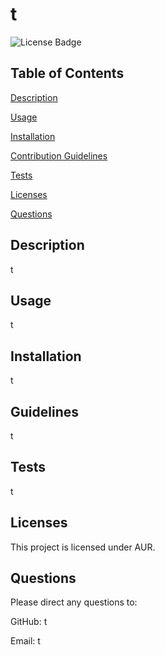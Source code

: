 # t

![License Badge](https://img.shields.io/badgeundefined)

## Table of Contents
 [Description](#description)

 [Usage](#usage)

 [Installation](#installation)

 [Contribution Guidelines](#guidelines)

 [Tests](#tests)

 [Licenses](#licenses)

 [Questions](#questions)

## Description
 t

## Usage
 t

## Installation
 t

## Guidelines
 t

## Tests
 t

## Licenses
 This project is licensed under AUR.

## Questions
 Please direct any questions to:

 GitHub: t

 Email: t
